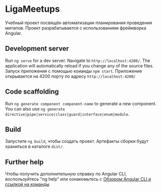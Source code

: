 # LigaMeetups

Учебный проект посвящён автоматизации планирования проведения митапов. Проект разрабатывается с использованием фреймворка Angular.

## Development server

Run `ng serve` for a dev server. Navigate to `http://localhost:4200/`. The application will automatically reload if you change any of the source files.
Запуск приложения с помощью коианды `npm start`. Приложение открывается на 4200 порту по адресу `http://localhost:4200/`

## Code scaffolding

Run `ng generate component component-name` to generate a new component. You can also use `ng generate directive|pipe|service|class|guard|interface|enum|module`.

## Build

Запустите `ng build`, чтобы создать проект. Артефакты сборки будут храниться в каталоге `dist/`.

## Further help

Чтобы получить дополнительную справку по Angular CLI, воспользуйтесь "ng help" или ознакомьтесь с [Обзором Angular CLI и ссылкой на команды](https://angular.io/cli ) 
